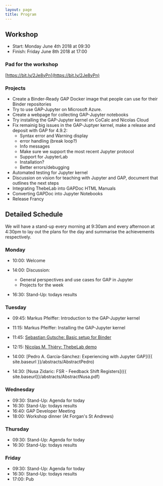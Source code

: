 ```yaml
---
layout: page
title: Program
---
```



## Workshop
* Start: Monday June 4th 2018 at 09:30
* Finish: Friday June 8th 2018 at 17:00

### Pad for the workshop

[https://bit.ly/2Je8yPn](https://bit.ly/2Je8yPn)

### Projects

* Create a Binder-Ready GAP Docker image that people can use for their Binder repositories
* Try to use GAP-Jupyter on Microsoft Azure.
* Create a webpage for collecting GAP-Jupyter notebooks
* Try installing the GAP-Jupyter kernel on CoCalc and Nicolas Cloud
* Fix remainig big issues in the GAP-Juptyer kernel, make a release and deposit with GAP for 4.9.2:
    * Syntax error and Warning display
    * error handling (break loop?)
    * Info messages
    * Make sure we support the most recent Jupyter protocol
    * Support for JupyterLab
    * Installation?
    * Better errors/debugging
* Automated testing for Jupyter kernel
* Discussion on vision for teaching with Jupyter and GAP, document that outlines the next steps
* Integrating ThebeLab into GAPDoc HTML Manuals
* Converting GAPDoc into Jupyter Notebooks
* Release Francy

## Detailed Schedule

We will have a stand-up every morning at 9:30am and every afternoon at 4:30pm to lay out
the plans for the day and summarise the achievements respectively.

### Monday

* 10:00: Welcome

* 14:00: Discussion:
    * General perspectives and use cases for GAP in Jupyter
    * Projects for the week
* 16:30: Stand-Up: todays results

### Tuesday

* 09:45: Markus Pfeiffer: Introduction to the GAP-Jupyter kernel
* 11:15: Markus Pfeiffer: Installing the GAP-Jupyter kernel
* 11:45: [Sebastian Gutsche: Basic setup for Binder](https://sebasguts.github.io/GAPDaysBinderTutorial)
* 12:15: [Nicolas M. Thiéry: ThebeLab demo](https://minrk.github.io/thebelab/demo.html)

* 14:00: [Pedro A. García-Sánchez: Experiencing with Jupyter GAP]({{ site.baseurl }}/abstracts/AbstractPedro)
* 14:30: [Nusa Zidaric: FSR - Feedback Shift Registers]({{ site.baseurl}}/abstracts/AbstractNusa.pdf)

### Wednesday

* 09:30: Stand-Up: Agenda for today
* 16:30: Stand-Up: todays results
* 16:40: GAP Developer Meeting
* 18:00: Workshop dinner (At Forgan's St Andrews)

### Thursday

* 09:30: Stand-Up: Agenda for today
* 16:30: Stand-Up: todays results

### Friday

* 09:30: Stand-Up: Agenda for today
* 16:30: Stand-Up: todays results
* 17:00: Pub
